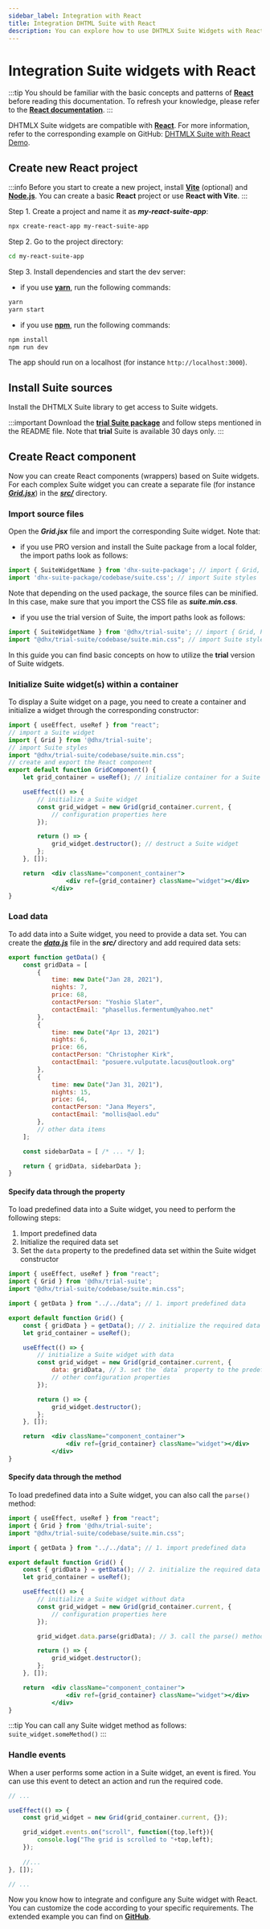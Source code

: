 ```yaml
---
sidebar_label: Integration with React
title: Integration DHTML Suite with React
description: You can explore how to use DHTMLX Suite Widgets with React. Browse developer guides and API reference, try out code examples and live demos, and download a free 30-day evaluation version of DHTMLX Suite.
---
```


# Integration Suite widgets with React

:::tip
You should be familiar with the basic concepts and patterns of [**React**](https://react.dev) before reading this documentation. To refresh your knowledge, please refer to the [**React documentation**](https://reactjs.org/docs/getting-started.html).
:::

DHTMLX Suite widgets are compatible with [**React**](https://react.dev). For more information, refer to the corresponding example on GitHub: [DHTMLX Suite with React Demo](https://github.com/DHTMLX/react-suite-demo).

## Create new React project

:::info
Before you start to create a new project, install [**Vite**](https://vite.dev/) (optional) and [**Node.js**](https://nodejs.org/en/). You can create a basic **React** project or use **React with Vite**.
:::

Step 1. Create a project and name it as ***my-react-suite-app***:

~~~bash
npx create-react-app my-react-suite-app
~~~

Step 2. Go to the project directory:

~~~bash
cd my-react-suite-app
~~~

Step 3. Install dependencies and start the dev server:

- if you use [**yarn**](https://yarnpkg.com/), run the following commands:

~~~bash
yarn
yarn start
~~~

- if you use [**npm**](https://www.npmjs.com/), run the following commands:

~~~bash
npm install
npm run dev
~~~

The app should run on a localhost (for instance `http://localhost:3000`).

## Install Suite sources

Install the DHTMLX Suite library to get access to Suite widgets.

:::important
Download the [**trial Suite package**](../../#installing-trial-dhtmlx-suite-via-npm-and-yarn) and follow steps mentioned in the README file. Note that **trial** Suite is available 30 days only.
:::

## Create React component

Now you can create React components (wrappers) based on Suite widgets. For each complex Suite widget you can create a separate file (for instance [***Grid.jsx***](https://github.com/DHTMLX/react-suite-demo/blob/master/src/Content/LeftPanel/Grid.jsx)) in the [***src/***](https://github.com/DHTMLX/react-suite-demo/blob/master/src) directory.

### Import source files

Open the ***Grid.jsx*** file and import the corresponding Suite widget. Note that:

- if you use PRO version and install the Suite package from a local folder, the import paths look as follows:

~~~jsx title="Grid.jsx"
import { SuiteWidgetName } from 'dhx-suite-package'; // import { Grid, Pagination, ... } from 'dhx-suite-package';
import 'dhx-suite-package/codebase/suite.css'; // import Suite styles
~~~

Note that depending on the used package, the source files can be minified. In this case, make sure that you import the CSS file as ***suite.min.css***.

- if you use the trial version of Suite, the import paths look as follows:

~~~jsx title="Grid.jsx"
import { SuiteWidgetName } from '@dhx/trial-suite'; // import { Grid, Pagination, ... } from '@dhx/trial-suite';
import "@dhx/trial-suite/codebase/suite.min.css"; // import Suite styles
~~~

In this guide you can find basic concepts on how to utilize the **trial** version of Suite widgets.

### Initialize Suite widget(s) within a container

To display a Suite widget on a page, you need to create a container and initialize a widget through the corresponding constructor:

~~~jsx {3,8,12-14,22} title="Grid.jsx"
import { useEffect, useRef } from "react";
// import a Suite widget
import { Grid } from '@dhx/trial-suite';
// import Suite styles
import "@dhx/trial-suite/codebase/suite.min.css"; 
// create and export the React component
export default function GridComponent() {
    let grid_container = useRef(); // initialize container for a Suite widget

    useEffect(() => {
        // initialize a Suite widget
        const grid_widget = new Grid(grid_container.current, {
            // configuration properties here
        });

        return () => {
            grid_widget.destructor(); // destruct a Suite widget
        };
    }, []);

    return  <div className="component_container">
                <div ref={grid_container} className="widget"></div>
            </div>
}
~~~

### Load data

To add data into a Suite widget, you need to provide a data set. You can create the [***data.js***](https://github.com/DHTMLX/react-suite-demo/blob/master/src/data.js) file in the ***src/*** directory and add required data sets:

~~~jsx {2,27,29} title="data.js"
export function getData() {
    const gridData = [
        {
            time: new Date("Jan 28, 2021"),
            nights: 7,
            price: 68,
            contactPerson: "Yoshio Slater",
            contactEmail: "phasellus.fermentum@yahoo.net"
        },
        {
            time: new Date("Apr 13, 2021")
            nights: 6,
            price: 66,
            contactPerson: "Christopher Kirk",
            contactEmail: "posuere.vulputate.lacus@outlook.org"
        },
        {
            time: new Date("Jan 31, 2021"),
            nights: 15,
            price: 64,
            contactPerson: "Jana Meyers",
            contactEmail: "mollis@aol.edu"
        }, 
        // other data items
    ];

    const sidebarData = [ /* ... */ ];

    return { gridData, sidebarData };
}
~~~

#### Specify data through the property

To load predefined data into a Suite widget, you need to perform the following steps:

1. Import predefined data
2. Initialize the required data set
3. Set the `data` property to the predefined data set within the Suite widget constructor

~~~jsx {5,8,14} title="Grid.jsx"
import { useEffect, useRef } from "react";
import { Grid } from '@dhx/trial-suite';
import "@dhx/trial-suite/codebase/suite.min.css";

import { getData } from "../../data"; // 1. import predefined data

export default function Grid() {
    const { gridData } = getData(); // 2. initialize the required data set 
    let grid_container = useRef(); 

    useEffect(() => {
        // initialize a Suite widget with data
        const grid_widget = new Grid(grid_container.current, {
            data: gridData, // 3. set the `data` property to the predefined data set
            // other configuration properties
        });

        return () => {
            grid_widget.destructor();
        };
    }, []);

    return  <div className="component_container">
                <div ref={grid_container} className="widget"></div>
            </div>
}
~~~

#### Specify data through the method

To load predefined data into a Suite widget, you can also call the `parse()` method:

~~~jsx {5,8,17} title="Grid.jsx"
import { useEffect, useRef } from "react";
import { Grid } from '@dhx/trial-suite';
import "@dhx/trial-suite/codebase/suite.min.css";

import { getData } from "../../data"; // 1. import predefined data

export default function Grid() {
    const { gridData } = getData(); // 2. initialize the required data set
    let grid_container = useRef(); 

    useEffect(() => {
        // initialize a Suite widget without data
        const grid_widget = new Grid(grid_container.current, {
            // configuration properties here
        });

        grid_widget.data.parse(gridData); // 3. call the parse() method and pass data as a parameter

        return () => {
            grid_widget.destructor();
        };
    }, []);

    return  <div className="component_container">
                <div ref={grid_container} className="widget"></div>
            </div>
}
~~~

:::tip
You can call any Suite widget method as follows: `suite_widget.someMethod()`
:::

### Handle events

When a user performs some action in a Suite widget, an event is fired. You can use this event to detect an action and run the required code.

~~~jsx {6-8} title="Grid.jsx"
// ...

useEffect(() => {
    const grid_widget = new Grid(grid_container.current, {});

    grid_widget.events.on("scroll", function({top,left}){
        console.log("The grid is scrolled to "+top,left);
    });
    
    //...
}, []);

// ...
~~~

Now you know how to integrate and configure any Suite widget with React. You can customize the code according to your specific requirements. The extended example you can find on [**GitHub**](https://github.com/DHTMLX/react-suite-demo).
